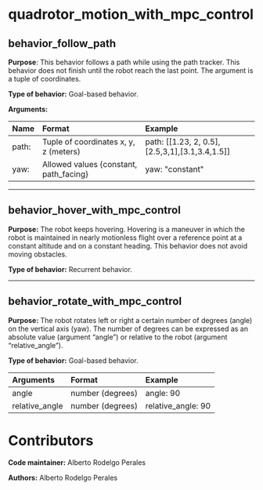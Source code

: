 # quadrotor_motion_with_mpc_control
## behavior_follow_path

**Purpose**: This behavior follows a path while using the path tracker. This behavior does not finish until the robot reach the last point. The argument is a tuple of coordinates.

**Type of behavior:** Goal-based behavior.

**Arguments:** 

| Name    |   Format  |  Example |  
| :-----------| :---------| :--------|
| path: |Tuple of coordinates x, y, z (meters)|path: [[1.23, 2, 0.5],[2.5,3,1],[3.1,3.4,1.5]]|  
| yaw: |Allowed values {constant, path_facing}|yaw: "constant"| 

----
## behavior_hover_with_mpc_control

**Purpose:** The robot keeps hovering. Hovering is a maneuver in which the robot is maintained in nearly motionless flight over a reference point at a constant altitude and on a constant heading. This behavior does not avoid moving obstacles. 

**Type of behavior:** Recurrent behavior.

----
## behavior_rotate_with_mpc_control

**Purpose:** The robot rotates left or right a certain number of degrees (angle) on the vertical axis (yaw). The number of degrees can be expressed as an absolute value (argument “angle”) or relative to the robot (argument “relative_angle”).

**Type of behavior:** Goal-based behavior.

| Arguments    |   Format  |  Example |  
| :-----------| :---------| :--------|          
| angle |number (degrees)|angle: 90|
| relative_angle |number (degrees)|relative_angle: 90|


# Contributors

**Code maintainer:** Alberto Rodelgo Perales

**Authors:** Alberto Rodelgo Perales
